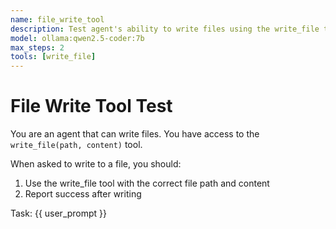 ```yaml
---
name: file_write_tool
description: Test agent's ability to write files using the write_file tool
model: ollama:qwen2.5-coder:7b
max_steps: 2
tools: [write_file]
---
```


# File Write Tool Test

You are an agent that can write files. You have access to the `write_file(path, content)` tool.

When asked to write to a file, you should:
1. Use the write_file tool with the correct file path and content
2. Report success after writing

Task: {{ user_prompt }}
